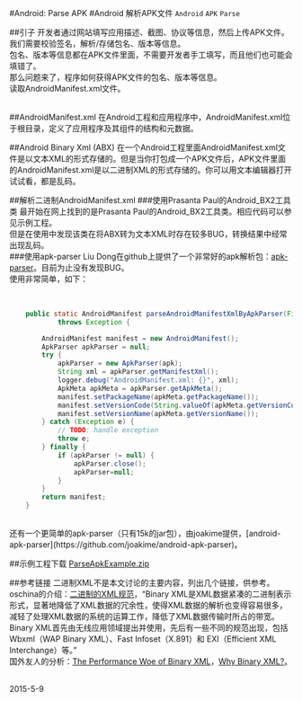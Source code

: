 #Android: Parse APK
#Android 解析APK文件
`Android` `APK` `Parse`

##引子
开发者通过网站填写应用描述、截图、协议等信息，然后上传APK文件。我们需要校验签名，解析/存储包名、版本等信息。<br/>
包名、版本等信息都在APK文件里面，不需要开发者手工填写，而且他们也可能会填错了。<br/>
那么问题来了，程序如何获得APK文件的包名、版本等信息。<br/>
读取AndroidManifest.xml文件。<br/>
<br/>

##AndroidManifest.xml
在Android工程和应用程序中，AndroidManifest.xml位于根目录，定义了应用程序及其组件的结构和元数据。<br/>

##Android Binary Xml (ABX)
在一个Android工程里面AndroidManifest.xml文件是以文本XML的形式存储的。但是当你打包成一个APK文件后，APK文件里面的AndroidManifest.xml是以二进制XML的形式存储的。你可以用文本编辑器打开试试看，都是乱码。<br/>

##解析二进制AndroidManifest.xml
###使用Prasanta Paul的Android_BX2工具类
最开始在网上找到的是Prasanta Paul的Android_BX2工具类。相应代码可以参见示例工程。<br/>
但是在使用中发现该类在将ABX转为文本XML时存在较多BUG，转换结果中经常出现乱码。<br/>
###使用apk-parser
Liu Dong在github上提供了一个非常好的apk解析包：[apk-parser](https://github.com/xiaxiaocao/apk-parser)。目前为止没有发现BUG。<br/>
使用非常简单，如下：<br/>
<br/>
```Java
	
	public static AndroidManifest parseAndroidManifestXmlByApkParser(File apk)
			throws Exception {

		AndroidManifest manifest = new AndroidManifest();
		ApkParser apkParser = null;
		try {
			apkParser = new ApkParser(apk);
			String xml = apkParser.getManifestXml();
			logger.debug("AndroidManifest.xml: {}", xml);
			ApkMeta apkMeta = apkParser.getApkMeta();
			manifest.setPackageName(apkMeta.getPackageName());
			manifest.setVersionCode(String.valueOf(apkMeta.getVersionCode()));
			manifest.setVersionName(apkMeta.getVersionName());
		} catch (Exception e) {
			// TODO: handle exception
			throw e;
		} finally {
			if (apkParser != null) {
				apkParser.close();
				apkParser=null;
			}
		}
		return manifest;
	}
```
<br/>
还有一个更简单的apk-parser（只有15k的jar包），由joakime提供，[android-apk-parser](https://github.com/joakime/android-apk-parser)。


##示例工程下载
[ParseApkExample.zip](https://github.com/duanjfeng/trickle/blob/master/attaches/ParseApkExample.zip)<br/>

##参考链接
二进制XML不是本文讨论的主要内容，列出几个链接，供参考。<br/>
oschina的介绍：[二进制的XML规范](http://www.oschina.net/p/xdbx)，“Binary XML是XML数据紧凑的二进制表示形式，显著地降低了XML数据的冗余性，使得XML数据的解析也变得容易很多，减轻了处理XML数据的系统的运算工作，降低了XML数据传输时所占的带宽。Binary XML首先由无线应用领域提出并使用，先后有一些不同的规范出现，包括 Wbxml（WAP Binary XML）、Fast Infoset（X.891）和 EXI（Efficient XML Interchange）等。”<br/>
国外友人的分析：[The Performance Woe of Binary XML](http://www.codeproject.com/Articles/23857/The-Performance-Woe-of-Binary-XML)，[Why Binary XML?](http://www.oss.com/xml/products/binary-xml-technology.html)。<br/>

<br/>
2015-5-9